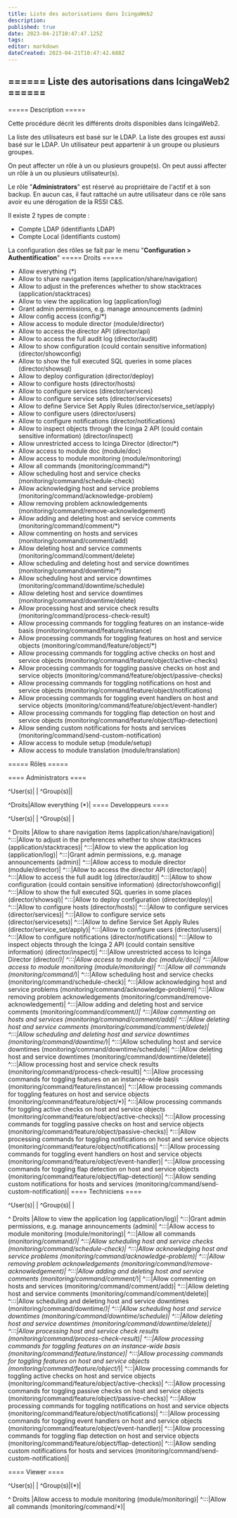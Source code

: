 ```yaml
---
title: Liste des autorisations dans IcingaWeb2
description: 
published: true
date: 2023-04-21T10:47:47.125Z
tags: 
editor: markdown
dateCreated: 2023-04-21T10:47:42.688Z
---
```


====== Liste des autorisations dans IcingaWeb2 ======
----

===== Description =====

Cette procédure décrit les différents droits disponibles dans IcingaWeb2.

La liste des utilisateurs est basé sur le LDAP. 
La liste des groupes est aussi basé sur le LDAP. Un utilisateur peut appartenir à un groupe ou plusieurs groupes.

On peut affecter un rôle à un ou plusieurs groupe(s).
On peut aussi affecter un rôle à un ou plusieurs utilisateur(s).

Le rôle "**Administrators**" est réservé au propriétaire de l'actif et à son backup. En aucun cas, il faut rattaché un autre utilisateur dans ce rôle sans avoir eu une dérogation de la RSSI C&S.

Il existe 2 types de compte :
  * Compte LDAP (identifiants LDAP)
  * Compte Local (identifiants custom)


La configuration des rôles se fait par le menu "**Configuration > Authentification**"
===== Droits =====

  * Allow everything (*)
  * Allow to share navigation items (application/share/navigation)
  * Allow to adjust in the preferences whether to show stacktraces (application/stacktraces)
  * Allow to view the application log (application/log)
  * Grant admin permissions, e.g. manage announcements (admin)
  * Allow config access (config/*)
  * Allow access to module director (module/director)
  * Allow to access the director API (director/api)
  * Allow to access the full audit log (director/audit)
  * Allow to show configuration (could contain sensitive information) (director/showconfig)
  * Allow to show the full executed SQL queries in some places (director/showsql)
  * Allow to deploy configuration (director/deploy)
  * Allow to configure hosts (director/hosts)
  * Allow to configure services (director/services)
  * Allow to configure service sets (director/servicesets)
  * Allow to define Service Set Apply Rules (director/service_set/apply)
  * Allow to configure users (director/users)
  * Allow to configure notifications (director/notifications)
  * Allow to inspect objects through the Icinga 2 API (could contain sensitive information) (director/inspect)
  * Allow unrestricted access to Icinga Director (director/*)
  * Allow access to module doc (module/doc)
  * Allow access to module monitoring (module/monitoring)
  * Allow all commands (monitoring/command/*)
  * Allow scheduling host and service checks (monitoring/command/schedule-check)
  * Allow acknowledging host and service problems (monitoring/command/acknowledge-problem)
  * Allow removing problem acknowledgements (monitoring/command/remove-acknowledgement)
  * Allow adding and deleting host and service comments (monitoring/command/comment/*)
  * Allow commenting on hosts and services (monitoring/command/comment/add)
  * Allow deleting host and service comments (monitoring/command/comment/delete)
  * Allow scheduling and deleting host and service downtimes (monitoring/command/downtime/*)
  * Allow scheduling host and service downtimes (monitoring/command/downtime/schedule)
  * Allow deleting host and service downtimes (monitoring/command/downtime/delete)
  * Allow processing host and service check results (monitoring/command/process-check-result)
  * Allow processing commands for toggling features on an instance-wide basis (monitoring/command/feature/instance)
  * Allow processing commands for toggling features on host and service objects (monitoring/command/feature/object/*)
  * Allow processing commands for toggling active checks on host and service objects (monitoring/command/feature/object/active-checks)
  * Allow processing commands for toggling passive checks on host and service objects (monitoring/command/feature/object/passive-checks)
  * Allow processing commands for toggling notifications on host and service objects (monitoring/command/feature/object/notifications)
  * Allow processing commands for toggling event handlers on host and service objects (monitoring/command/feature/object/event-handler)
  * Allow processing commands for toggling flap detection on host and service objects (monitoring/command/feature/object/flap-detection)
  * Allow sending custom notifications for hosts and services (monitoring/command/send-custom-notification)
  * Allow access to module setup (module/setup)
  * Allow access to module translation (module/translation)

===== Rôles =====

==== Administrators ====

^User(s)| |
^Group(s)||

^Droits|Allow everything (*)|
==== Developpeurs ====

^User(s)| |
^Group(s)| |

^ Droits |Allow to share navigation items (application/share/navigation)|
^:::|Allow to adjust in the preferences whether to show stacktraces (application/stacktraces)|
^:::|Allow to view the application log (application/log)|
^:::|Grant admin permissions, e.g. manage announcements (admin)|
^:::|Allow access to module director (module/director)|
^:::|Allow to access the director API (director/api)|
^:::|Allow to access the full audit log (director/audit)|
^:::|Allow to show configuration (could contain sensitive information) (director/showconfig)|
^:::|Allow to show the full executed SQL queries in some places (director/showsql)|
^:::|Allow to deploy configuration (director/deploy)|
^:::|Allow to configure hosts (director/hosts)|
^:::|Allow to configure services (director/services)|
^:::|Allow to configure service sets (director/servicesets)|
^:::|Allow to define Service Set Apply Rules (director/service_set/apply)|
^:::|Allow to configure users (director/users)|
^:::|Allow to configure notifications (director/notifications)|
^:::|Allow to inspect objects through the Icinga 2 API (could contain sensitive information) (director/inspect)|
^:::|Allow unrestricted access to Icinga Director (director/*)|
^:::|Allow access to module doc (module/doc)|
^:::|Allow access to module monitoring (module/monitoring)|
^:::|Allow all commands (monitoring/command/*)|
^:::|Allow scheduling host and service checks (monitoring/command/schedule-check)|
^:::|Allow acknowledging host and service problems (monitoring/command/acknowledge-problem)|
^:::|Allow removing problem acknowledgements (monitoring/command/remove-acknowledgement)|
^:::|Allow adding and deleting host and service comments (monitoring/command/comment/*)|
^:::|Allow commenting on hosts and services (monitoring/command/comment/add)|
^:::|Allow deleting host and service comments (monitoring/command/comment/delete)|
^:::|Allow scheduling and deleting host and service downtimes (monitoring/command/downtime/*)|
^:::|Allow scheduling host and service downtimes (monitoring/command/downtime/schedule)|
^:::|Allow deleting host and service downtimes (monitoring/command/downtime/delete)|
^:::|Allow processing host and service check results (monitoring/command/process-check-result)|
^:::|Allow processing commands for toggling features on an instance-wide basis (monitoring/command/feature/instance)|
^:::|Allow processing commands for toggling features on host and service objects (monitoring/command/feature/object/*)|
^:::|Allow processing commands for toggling active checks on host and service objects (monitoring/command/feature/object/active-checks)|
^:::|Allow processing commands for toggling passive checks on host and service objects (monitoring/command/feature/object/passive-checks)|
^:::|Allow processing commands for toggling notifications on host and service objects (monitoring/command/feature/object/notifications)|
^:::|Allow processing commands for toggling event handlers on host and service objects (monitoring/command/feature/object/event-handler)|
^:::|Allow processing commands for toggling flap detection on host and service objects (monitoring/command/feature/object/flap-detection)|
^:::|Allow sending custom notifications for hosts and services (monitoring/command/send-custom-notification)|
==== Techniciens ====

^User(s)| |
^Group(s)| |

^ Droits |Allow to view the application log (application/log)|
^:::|Grant admin permissions, e.g. manage announcements (admin)|
^:::|Allow access to module monitoring (module/monitoring)|
^:::|Allow all commands (monitoring/command/*)|
^:::|Allow scheduling host and service checks (monitoring/command/schedule-check)|
^:::|Allow acknowledging host and service problems (monitoring/command/acknowledge-problem)|
^:::|Allow removing problem acknowledgements (monitoring/command/remove-acknowledgement)|
^:::|Allow adding and deleting host and service comments (monitoring/command/comment/*)|
^:::|Allow commenting on hosts and services (monitoring/command/comment/add)|
^:::|Allow deleting host and service comments (monitoring/command/comment/delete)|
^:::|Allow scheduling and deleting host and service downtimes (monitoring/command/downtime/*)|
^:::|Allow scheduling host and service downtimes (monitoring/command/downtime/schedule)|
^:::|Allow deleting host and service downtimes (monitoring/command/downtime/delete)|
^:::|Allow processing host and service check results (monitoring/command/process-check-result)|
^:::|Allow processing commands for toggling features on an instance-wide basis (monitoring/command/feature/instance)|
^:::|Allow processing commands for toggling features on host and service objects (monitoring/command/feature/object/*)|
^:::|Allow processing commands for toggling active checks on host and service objects (monitoring/command/feature/object/active-checks)|
^:::|Allow processing commands for toggling passive checks on host and service objects (monitoring/command/feature/object/passive-checks)|
^:::|Allow processing commands for toggling notifications on host and service objects (monitoring/command/feature/object/notifications)|
^:::|Allow processing commands for toggling event handlers on host and service objects (monitoring/command/feature/object/event-handler)|
^:::|Allow processing commands for toggling flap detection on host and service objects (monitoring/command/feature/object/flap-detection)|
^:::|Allow sending custom notifications for hosts and services (monitoring/command/send-custom-notification)|

==== Viewer ====

^User(s)| |
^Group(s)|(*)|


^  Droits  |Allow access to module monitoring (module/monitoring)|
^:::|Allow all commands (monitoring/command/*)|